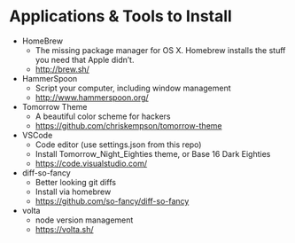 Applications & Tools to Install
===

* HomeBrew
  *  The missing package manager for OS X. Homebrew installs the stuff you need that Apple didn’t.
  *  http://brew.sh/
* HammerSpoon
  * Script your computer, including window management
  * http://www.hammerspoon.org/
* Tomorrow Theme
  * A beautiful color scheme for hackers
  * https://github.com/chriskempson/tomorrow-theme
* VSCode
  * Code editor (use settings.json from this repo)
  * Install Tomorrow_Night_Eighties theme, or Base 16 Dark Eighties
  * https://code.visualstudio.com/
* diff-so-fancy
  * Better looking git diffs
  * Install via homebrew
  * https://github.com/so-fancy/diff-so-fancy
* volta
  * node version management
  * https://volta.sh/

